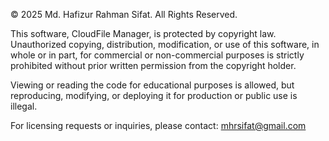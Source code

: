 © 2025 Md. Hafizur Rahman Sifat. All Rights Reserved.

This software, CloudFile Manager, is protected by copyright law.  
Unauthorized copying, distribution, modification, or use of this software, in whole or in part, for commercial or non-commercial purposes is strictly prohibited without prior written permission from the copyright holder.

Viewing or reading the code for educational purposes is allowed, but reproducing, modifying, or deploying it for production or public use is illegal.

For licensing requests or inquiries, please contact: mhrsifat@gmail.com
